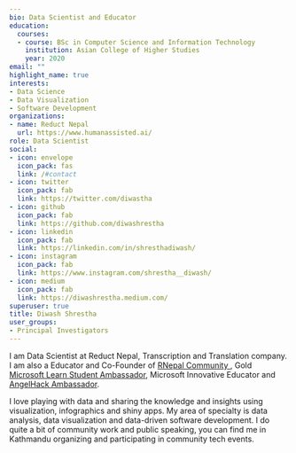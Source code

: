 ```yaml
---
bio: Data Scientist and Educator
education:
  courses:
  - course: BSc in Computer Science and Information Technology
    institution: Asian College of Higher Studies
    year: 2020
email: ""
highlight_name: true
interests:
- Data Science
- Data Visualization
- Software Development
organizations:
- name: Reduct Nepal
  url: https://www.humanassisted.ai/
role: Data Scientist
social:
- icon: envelope
  icon_pack: fas
  link: /#contact
- icon: twitter
  icon_pack: fab
  link: https://twitter.com/diwastha
- icon: github
  icon_pack: fab
  link: https://github.com/diwashrestha
- icon: linkedin
  icon_pack: fab
  link: https://linkedin.com/in/shresthadiwash/
- icon: instagram
  icon_pack: fab
  link: https://www.instagram.com/shrestha__diwash/
- icon: medium
  icon_pack: fab
  link: https://diwashrestha.medium.com/
superuser: true
title: Diwash Shrestha
user_groups:
- Principal Investigators
---
```


I am Data Scientist at Reduct Nepal, Transcription and Translation company. I am also a Educator and Co-Founder of [RNepal Community ](https://www.facebook.com/RUGNepal), Gold [Microsoft Learn Student Ambassador](https://studentambassadors.microsoft.com/), Microsoft Innovative Educator and [ AngelHack Ambassador](https://angelhack.com/ambassadors/).


I love playing with data and sharing the knowledge and insights using visualization, infographics and shiny apps. My area of specialty is data analysis, data visualization and data-driven software development. I do quite a bit of community work and public speaking, you can find me in Kathmandu organizing and participating in community tech events.

